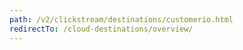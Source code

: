 ```yaml
---
path: /v2/clickstream/destinations/customerio.html
redirectTo: /cloud-destinations/overview/
---
```


